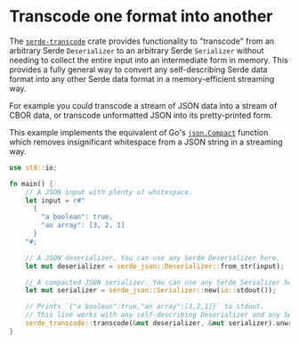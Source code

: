 # Transcode one format into another

The [`serde-transcode`](https://github.com/sfackler/serde-transcode) crate
provides functionality to "transcode" from an arbitrary Serde `Deserializer` to
an arbitrary Serde `Serializer` without needing to collect the entire input into
an intermediate form in memory. This provides a fully general way to convert any
self-describing Serde data format into any other Serde data format in a
memory-efficient streaming way.

For example you could transcode a stream of JSON data into a stream of CBOR
data, or transcode unformatted JSON into its pretty-printed form.

This example implements the equivalent of Go's
[`json.Compact`](https://golang.org/pkg/encoding/json/#Compact) function which
removes insignificant whitespace from a JSON string in a streaming way.

```rust
use std::io;

fn main() {
    // A JSON input with plenty of whitespace.
    let input = r#"
      {
        "a boolean": true,
        "an array": [3, 2, 1]
      }
    "#;

    // A JSON deserializer. You can use any Serde Deserializer here.
    let mut deserializer = serde_json::Deserializer::from_str(input);

    // A compacted JSON serializer. You can use any Serde Serializer here.
    let mut serializer = serde_json::Serializer::new(io::stdout());

    // Prints `{"a boolean":true,"an array":[3,2,1]}` to stdout.
    // This line works with any self-describing Deserializer and any Serializer.
    serde_transcode::transcode(&mut deserializer, &mut serializer).unwrap();
}
```
